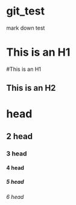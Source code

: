 # git_test

mark down test

This is an H1
=============

#This is an H1

This is an H2
-------------
# head
## 2 head
### 3 head
#### 4 head
##### 5 head
###### 6 head